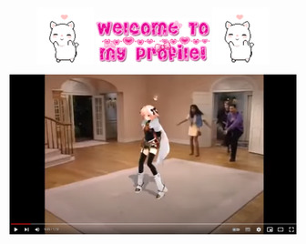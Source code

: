 ###
<p align="center">
<img src='cat-dance.gif' width='100'> <img src='welcome.gif' width='200'> <img src='cat-dance.gif' width='100'>

[![IMAGE ALT TEXT](astolfo-link.png)](http://www.youtube.com/watch?v=2p9BTV-Id_w "Astolfo dancing")
</p>
<!--

[![IMAGE ALT TEXT](http://img.youtube.com/vi/-07Ab-mKbYQ/0.jpg)](http://www.youtube.com/watch?v=-07Ab-mKbYQ "фембойрэп")

https://youtu.be/-07Ab-mKbYQ
-->
